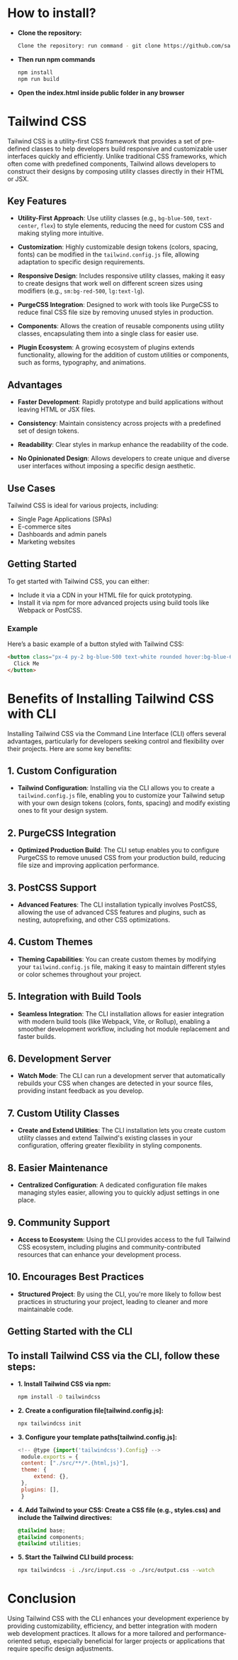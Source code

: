 # How to install?
-   **Clone the repository:**
    ```bash
    Clone the repository: run command - git clone https://github.com/sarwaralamini/tailwind-css
    ```
- **Then run npm commands**
    ```bash
    npm install
    npm run build
    ```
- **Open the index.html inside public folder in any browser**
# Tailwind CSS

Tailwind CSS is a utility-first CSS framework that provides a set of pre-defined classes to help developers build responsive and customizable user interfaces quickly and efficiently. Unlike traditional CSS frameworks, which often come with predefined components, Tailwind allows developers to construct their designs by composing utility classes directly in their HTML or JSX.

## Key Features

- **Utility-First Approach**: Use utility classes (e.g., `bg-blue-500`, `text-center`, `flex`) to style elements, reducing the need for custom CSS and making styling more intuitive.
  
- **Customization**: Highly customizable design tokens (colors, spacing, fonts) can be modified in the `tailwind.config.js` file, allowing adaptation to specific design requirements.
  
- **Responsive Design**: Includes responsive utility classes, making it easy to create designs that work well on different screen sizes using modifiers (e.g., `sm:bg-red-500`, `lg:text-lg`).
  
- **PurgeCSS Integration**: Designed to work with tools like PurgeCSS to reduce final CSS file size by removing unused styles in production.
  
- **Components**: Allows the creation of reusable components using utility classes, encapsulating them into a single class for easier use.
  
- **Plugin Ecosystem**: A growing ecosystem of plugins extends functionality, allowing for the addition of custom utilities or components, such as forms, typography, and animations.

## Advantages

- **Faster Development**: Rapidly prototype and build applications without leaving HTML or JSX files.
  
- **Consistency**: Maintain consistency across projects with a predefined set of design tokens.
  
- **Readability**: Clear styles in markup enhance the readability of the code.
  
- **No Opinionated Design**: Allows developers to create unique and diverse user interfaces without imposing a specific design aesthetic.

## Use Cases

Tailwind CSS is ideal for various projects, including:

- Single Page Applications (SPAs)
- E-commerce sites
- Dashboards and admin panels
- Marketing websites

## Getting Started

To get started with Tailwind CSS, you can either:

- Include it via a CDN in your HTML file for quick prototyping.
- Install it via npm for more advanced projects using build tools like Webpack or PostCSS.

### Example

Here’s a basic example of a button styled with Tailwind CSS:

```html
<button class="px-4 py-2 bg-blue-500 text-white rounded hover:bg-blue-600">
  Click Me
</button>
```

# Benefits of Installing Tailwind CSS with CLI

Installing Tailwind CSS via the Command Line Interface (CLI) offers several advantages, particularly for developers seeking control and flexibility over their projects. Here are some key benefits:

## 1. Custom Configuration
- **Tailwind Configuration**: Installing via the CLI allows you to create a `tailwind.config.js` file, enabling you to customize your Tailwind setup with your own design tokens (colors, fonts, spacing) and modify existing ones to fit your design system.

## 2. PurgeCSS Integration
- **Optimized Production Build**: The CLI setup enables you to configure PurgeCSS to remove unused CSS from your production build, reducing file size and improving application performance.

## 3. PostCSS Support
- **Advanced Features**: The CLI installation typically involves PostCSS, allowing the use of advanced CSS features and plugins, such as nesting, autoprefixing, and other CSS optimizations.

## 4. Custom Themes
- **Theming Capabilities**: You can create custom themes by modifying your `tailwind.config.js` file, making it easy to maintain different styles or color schemes throughout your project.

## 5. Integration with Build Tools
- **Seamless Integration**: The CLI installation allows for easier integration with modern build tools (like Webpack, Vite, or Rollup), enabling a smoother development workflow, including hot module replacement and faster builds.

## 6. Development Server
- **Watch Mode**: The CLI can run a development server that automatically rebuilds your CSS when changes are detected in your source files, providing instant feedback as you develop.

## 7. Custom Utility Classes
- **Create and Extend Utilities**: The CLI installation lets you create custom utility classes and extend Tailwind's existing classes in your configuration, offering greater flexibility in styling components.

## 8. Easier Maintenance
- **Centralized Configuration**: A dedicated configuration file makes managing styles easier, allowing you to quickly adjust settings in one place.

## 9. Community Support
- **Access to Ecosystem**: Using the CLI provides access to the full Tailwind CSS ecosystem, including plugins and community-contributed resources that can enhance your development process.

## 10. Encourages Best Practices
- **Structured Project**: By using the CLI, you're more likely to follow best practices in structuring your project, leading to cleaner and more maintainable code.

## Getting Started with the CLI

## To install Tailwind CSS via the CLI, follow these steps:

- **1. Install Tailwind CSS via npm:**
   ```bash
   npm install -D tailwindcss
   ```

- **2. Create a configuration file[tailwind.config.js]:**
   ```bash
   npx tailwindcss init
   ```

- **3. Configure your template paths[tailwind.config.js]:**
   ```javascript
   <!-- @type {import('tailwindcss').Config} -->
    module.exports = {
    content: ["./src/**/*.{html,js}"],
    theme: {
        extend: {},
    },
    plugins: [],
    }
   ```

- **4. Add Tailwind to your CSS: Create a CSS file (e.g., styles.css) and include the Tailwind directives:**
   ```css
   @tailwind base;
   @tailwind components;
   @tailwind utilities;
   ```

- **5. Start the Tailwind CLI build process:**
   ```bash
   npx tailwindcss -i ./src/input.css -o ./src/output.css --watch
    ```
# Conclusion

Using Tailwind CSS with the CLI enhances your development experience by providing customizability, efficiency, and better integration with modern web development practices. It allows for a more tailored and performance-oriented setup, especially beneficial for larger projects or applications that require specific design adjustments.
